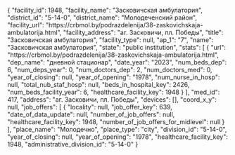 {
    "facility_id": 1948,
    "facility_name": "Засковичская амбулатория",
    "district_id": "5-14-0",
    "district_name": "Молодеченский район",
    "facility_url": "https:\/\/crbmol.by\/podrazdelenija\/38-zaskovichskaja-ambulatorija.html",
    "facility_address": "аг. Засковичи, пл. Победы",
    "title": "Засковичская амбулатория",
    "facility_type": null,
    "ap_1": "7",
    "name": "Засковичская амбулатория",
    "state": "public institution",
    "stats": [
        {
            "url": "https:\/\/crbmol.by\/podrazdelenija\/38-zaskovichskaja-ambulatorija.html",
            "dep_name": "дневной стационар",
            "date_year": "2023",
            "num_beds_dep": 6,
            "num_deps_year": 0,
            "num_doctors_dep": 2,
            "num_doctors_med": 0,
            "year_of_closing": null,
            "year_of_opening": "1978",
            "num_nurse_in_hosp": null,
            "total_nub_staf_hosp": null,
            "beds_in_hospital_key": 2426,
            "num_beds_facility_year": 6,
            "healthcare_facility_key": 1948
        }
    ],
    "med_id": 417,
    "address": "аг. Засковичи, пл. Победы",
    "devices": [],
    "coord_x_y": null,
    "job_offers": [
        {
            "locality": null,
            "job_offer_key": 639,
            "date_of_data_update": null,
            "number_of_job_offers": null,
            "healthcare_facility_key": 1948,
            "number_of_job_offers_for_midlevel": null
        }
    ],
    "place_name": "Молодечно",
    "place_type": "city",
    "division_id": "5-14-0",
    "year_of_closing": null,
    "year_of_opening": "1978",
    "healthcare_facility_key": 1948,
    "administrative_division_id": "5-14-0"
}